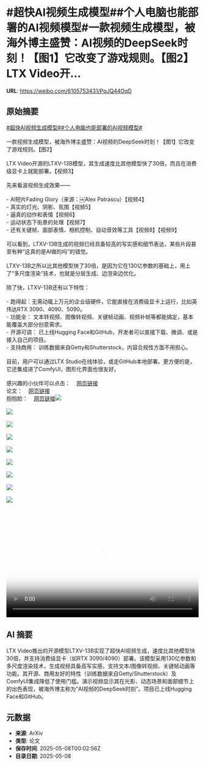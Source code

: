 # #超快AI视频生成模型##个人电脑也能部署的AI视频模型#一款视频生成模型，被海外博主盛赞：AI视频的DeepSeek时刻！【图1】它改变了游戏规则。【图2】LTX Video开...

**URL**: https://weibo.com/6105753431/PqJQ44OqD

## 原始摘要

<a href="https://m.weibo.cn/search?containerid=231522type%3D1%26t%3D10%26q%3D%23%E8%B6%85%E5%BF%ABAI%E8%A7%86%E9%A2%91%E7%94%9F%E6%88%90%E6%A8%A1%E5%9E%8B%23&amp;extparam=%23%E8%B6%85%E5%BF%ABAI%E8%A7%86%E9%A2%91%E7%94%9F%E6%88%90%E6%A8%A1%E5%9E%8B%23" data-hide=""><span class="surl-text">#超快AI视频生成模型#</span></a><a href="https://m.weibo.cn/search?containerid=231522type%3D1%26t%3D10%26q%3D%23%E4%B8%AA%E4%BA%BA%E7%94%B5%E8%84%91%E4%B9%9F%E8%83%BD%E9%83%A8%E7%BD%B2%E7%9A%84AI%E8%A7%86%E9%A2%91%E6%A8%A1%E5%9E%8B%23&amp;extparam=%23%E4%B8%AA%E4%BA%BA%E7%94%B5%E8%84%91%E4%B9%9F%E8%83%BD%E9%83%A8%E7%BD%B2%E7%9A%84AI%E8%A7%86%E9%A2%91%E6%A8%A1%E5%9E%8B%23" data-hide=""><span class="surl-text">#个人电脑也能部署的AI视频模型#</span></a><br><br>一款视频生成模型，被海外博主盛赞：AI视频的DeepSeek时刻！【图1】它改变了游戏规则。【图2】<br><br>LTX Video开源的LTXV-13B模型，其生成速度比其他模型快了30倍，而且在消费级显卡上就能部署。【视频3】<br><br>先来看波视频生成效果——<br><br>- AI短片Fading Glory（来源：￼Alex Patrascu）【视频4】<br>- 真实的灯光、阴影、氛围【视频5】<br>- 逼真的动作和表情【视频6】<br>- 运动状态下街景的处理【视频7】<br>- 还有关键帧、面部表情、相机控制、自动音效等工具【视频8】【视频9】<br><br>可以看到，LTXV-13B生成的视频已经具备较高的写实感和细节表达，某些片段甚至有种“这真的是AI做的吗”的错觉。<br><br>LTXV-13B之所以比其他模型快了30倍，是因为它在130亿参数的基础上，用上了“多尺度渲染”技术，也就是分层生成、边渲染边优化。<br><br>除了快，LTXV-13B还有以下特性：<br><br>- 跑得起：无需动辄上万元的企业级硬件，它能直接在消费级显卡上运行，比如英伟达RTX 3090、4090、5090。<br>- 功能全： 文本转视频、图像转视频、关键帧动画、视频补帧等都能搞定，基本能覆盖大部分创意需求。<br>- 开源可调： 已上线Hugging Face和GitHub，开发者可以直接下载、微调、或是接入自己的项目。<br>- 支持商用： 训练数据来自Getty和Shutterstock，内容合规性方面不用担心。<br><br>目前，用户可以通过LTX Studio在线体验，或走GitHub本地部署。更方便的是，它还集成进了ComfyUI，图形化界面也很友好。<br><br>感兴趣的小伙伴可以点击：<a href="https://weibo.cn/sinaurl?u=https%3A%2F%2Fhuggingface.co%2FLightricks%2FLTX-Video" data-hide=""><span class="url-icon"><img style="width: 1rem;height: 1rem" src="https://h5.sinaimg.cn/upload/2015/09/25/3/timeline_card_small_web_default.png" referrerpolicy="no-referrer"></span><span class="surl-text">网页链接</span></a><br>论文：<a href="https://weibo.cn/sinaurl?u=https%3A%2F%2Farxiv.org%2Fabs%2F2501.00103" data-hide=""><span class="url-icon"><img style="width: 1rem;height: 1rem" src="https://h5.sinaimg.cn/upload/2015/09/25/3/timeline_card_small_web_default.png" referrerpolicy="no-referrer"></span><span class="surl-text">网页链接</span></a><br>抱抱脸：<a href="https://weibo.cn/sinaurl?u=https%3A%2F%2Fhuggingface.co%2FLightricks%2FLTX-Video" data-hide=""><span class="url-icon"><img style="width: 1rem;height: 1rem" src="https://h5.sinaimg.cn/upload/2015/09/25/3/timeline_card_small_web_default.png" referrerpolicy="no-referrer"></span><span class="surl-text">网页链接</span></a><img style="" src="https://tvax4.sinaimg.cn/large/006Fd7o3gy1i171thnqn2j30zk0omdlu.jpg" referrerpolicy="no-referrer"><br><br><img style="" src="https://tvax4.sinaimg.cn/large/006Fd7o3gy1i171tjwwcvj31460yo7hy.jpg" referrerpolicy="no-referrer"><br><br><img style="" src="https://tvax2.sinaimg.cn/large/006Fd7o3ly1i1728ifivvj30zk0k0ab3.jpg" referrerpolicy="no-referrer"><br><br><img style="" src="https://tvax2.sinaimg.cn/large/006Fd7o3ly1i1728haqvmj310o0k0ta2.jpg" referrerpolicy="no-referrer"><br><br><img style="" src="https://tvax4.sinaimg.cn/large/006Fd7o3ly1i1728f6vsdj30tw0k0wfk.jpg" referrerpolicy="no-referrer"><br><br><img style="" src="https://tvax3.sinaimg.cn/large/006Fd7o3ly1i1728ehjnpj30tw0k0756.jpg" referrerpolicy="no-referrer"><br><br><img style="" src="https://tvax4.sinaimg.cn/large/006Fd7o3ly1i1728gyxcyj30u00k0myb.jpg" referrerpolicy="no-referrer"><br><br><img style="" src="https://tvax3.sinaimg.cn/large/006Fd7o3ly1i1728hb8h6j30xu0k0jst.jpg" referrerpolicy="no-referrer"><br><br><img style="" src="https://tvax3.sinaimg.cn/large/006Fd7o3ly1i1728i9z1yj31es0u0acp.jpg" referrerpolicy="no-referrer"><br><br><br clear="both"><div style="clear: both"></div><video controls="controls" poster="https://tvax4.sinaimg.cn/orj480/006Fd7o3ly1i1728hf9lnj30zk0k0ab3.jpg" style="width: 100%"><source src="https://f.video.weibocdn.com/o0/SlWohGESlx08o3LMBY4U01041200dnWv0E010.mp4?label=mp4_720p&amp;template=1280x720.25.0&amp;ori=0&amp;ps=1CwnkDw1GXwCQx&amp;Expires=1746666138&amp;ssig=Qfv8qNxbk7&amp;KID=unistore,video"><source src="https://f.video.weibocdn.com/o0/I9OxGtU4lx08o3LM1bK80104120073VY0E010.mp4?label=mp4_hd&amp;template=852x480.25.0&amp;ori=0&amp;ps=1CwnkDw1GXwCQx&amp;Expires=1746666138&amp;ssig=3wbN5V6n0w&amp;KID=unistore,video"><source src="https://f.video.weibocdn.com/o0/GHYwb4PWlx08o3LLNAa4010412004zlb0E010.mp4?label=mp4_ld&amp;template=640x360.25.0&amp;ori=0&amp;ps=1CwnkDw1GXwCQx&amp;Expires=1746666138&amp;ssig=B6JOyVufd%2B&amp;KID=unistore,video"><p>视频无法显示，请前往<a href="https://video.weibo.com/show?fid=1034%3A5163715817832467" target="_blank" rel="noopener noreferrer">微博视频</a>观看。</p></video>

## AI 摘要

LTX Video推出的开源模型LTXV-13B实现了超快AI视频生成，速度比其他模型快30倍，并支持消费级显卡（如RTX 3090/4090）部署。该模型采用130亿参数和多尺度渲染技术，生成视频具备高写实感，支持文本/图像转视频、关键帧动画等功能。其开源、商用友好的特性（训练数据来自Getty/Shutterstock）及ComfyUI集成降低了使用门槛。演示视频显示其在光影、动态场景和面部细节上的出色表现，被海外博主称为“AI视频的DeepSeek时刻”。项目已上线Hugging Face和GitHub。

## 元数据

- **来源**: ArXiv
- **类型**: 论文
- **保存时间**: 2025-05-08T00:02:56Z
- **目录日期**: 2025-05-08
